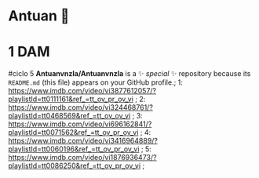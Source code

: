 # Antuan 👋
# 1 DAM
#ciclo 5
**Antuanvnzla/Antuanvnzla** is a ✨ _special_ ✨ repository because its `README.md` (this file) appears on your GitHub profile.;
1: https://www.imdb.com/video/vi3877612057/?playlistId=tt0111161&ref_=tt_ov_pr_ov_vi ;
2: https://www.imdb.com/video/vi324468761/?playlistId=tt0468569&ref_=tt_ov_ov_vi ;
3: https://www.imdb.com/video/vi696162841/?playlistId=tt0071562&ref_=tt_ov_pr_ov_vi ;
4: https://www.imdb.com/video/vi3416964889/?playlistId=tt0060196&ref_=tt_ov_pr_ov_vi ;
5: https://www.imdb.com/video/vi1876936473/?playlistId=tt0086250&ref_=tt_ov_pr_ov_vi ;

<!--

-->
